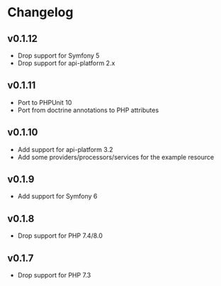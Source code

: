 # Changelog

## v0.1.12

* Drop support for Symfony 5
* Drop support for api-platform 2.x

## v0.1.11

* Port to PHPUnit 10
* Port from doctrine annotations to PHP attributes

## v0.1.10

* Add support for api-platform 3.2
* Add some providers/processors/services for the example resource

## v0.1.9

* Add support for Symfony 6

## v0.1.8

* Drop support for PHP 7.4/8.0

## v0.1.7

* Drop support for PHP 7.3